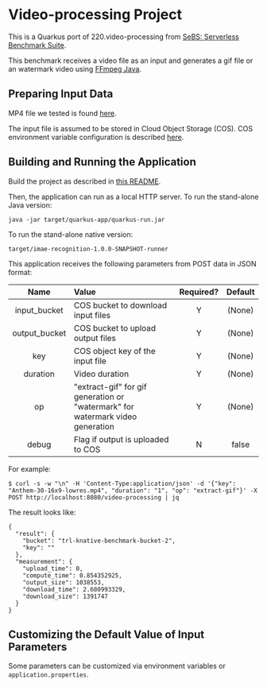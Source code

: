 # Video-processing Project

This is a Quarkus port of 220.video-processing from [SeBS: Serverless Benchmark Suite](https://github.com/spcl/serverless-benchmarks).

This benchmark receives a video file as an input and generates a gif file or an watermark video using [FFmpeg Java](https://github.com/bramp/ffmpeg-cli-wrapper).

## Preparing Input Data 

MP4 file we tested is found [here](https://github.com/spcl/serverless-benchmarks-data/tree/6a17a460f289e166abb47ea6298fb939e80e8beb/200.multimedia/220.video-processing).

The input file is assumed to be stored in Cloud Object Storage (COS). COS environment variable configuration is described [here]( ../UsingCloudObjectStorage.md).

## Building and Running the Application

Build the project as described in [this README](../../README.md).

Then, the application can run as a local HTTP server.
To run the stand-alone Java version:
```shell
java -jar target/quarkus-app/quarkus-run.jar
```
To run the stand-alone native version:
```shell
target/imae-recognition-1.0.0-SNAPSHOT-runner
```

This application receives the following parameters from POST data in JSON format:

|Name         |Value                         |Required?|Default|
|:-----------:|:------------------------------------|:-:|:------:|
|input_bucket |COS bucket to download input files     |Y|(None) |
|output_bucket|COS bucket to upload output files      |Y|(None) |
|key          |COS object key of the input file       |Y|(None) |
|duration     |Video duration                         |Y|(None) |
|op           |"extract-gif" for gif generation or "watermark" for watermark video generation |Y|(None)|
|debug        |Flag if output is uploaded to COS      |N|false  |

For example:

```shell
$ curl -s -w "\n" -H 'Content-Type:application/json' -d '{"key": "Anthem-30-16x9-lowres.mp4", "duration": "1", "op": "extract-gif"}' -X POST http://localhost:8080/video-processing | jq
```
The result looks like:
```
{
  "result": {
    "bucket": "trl-knative-benchmark-bucket-2",
    "key": ""
  },
  "measurement": {
    "upload_time": 0,
    "compute_time": 0.854352925,
    "output_size": 1038553,
    "download_time": 2.680993329,
    "download_size": 1391747
  }
}
```

## Customizing the Default Value of Input Parameters

Some parameters can be customized via environment variables or `application.properties`.
